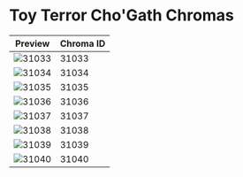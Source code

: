 # Toy Terror Cho'Gath Chromas

| Preview | Chroma ID |
|---------|-----------|
| ![31033](https://raw.communitydragon.org/latest/plugins/rcp-be-lol-game-data/global/default/v1/champion-chroma-images/31/31033.png) | 31033 |
| ![31034](https://raw.communitydragon.org/latest/plugins/rcp-be-lol-game-data/global/default/v1/champion-chroma-images/31/31034.png) | 31034 |
| ![31035](https://raw.communitydragon.org/latest/plugins/rcp-be-lol-game-data/global/default/v1/champion-chroma-images/31/31035.png) | 31035 |
| ![31036](https://raw.communitydragon.org/latest/plugins/rcp-be-lol-game-data/global/default/v1/champion-chroma-images/31/31036.png) | 31036 |
| ![31037](https://raw.communitydragon.org/latest/plugins/rcp-be-lol-game-data/global/default/v1/champion-chroma-images/31/31037.png) | 31037 |
| ![31038](https://raw.communitydragon.org/latest/plugins/rcp-be-lol-game-data/global/default/v1/champion-chroma-images/31/31038.png) | 31038 |
| ![31039](https://raw.communitydragon.org/latest/plugins/rcp-be-lol-game-data/global/default/v1/champion-chroma-images/31/31039.png) | 31039 |
| ![31040](https://raw.communitydragon.org/latest/plugins/rcp-be-lol-game-data/global/default/v1/champion-chroma-images/31/31040.png) | 31040 |